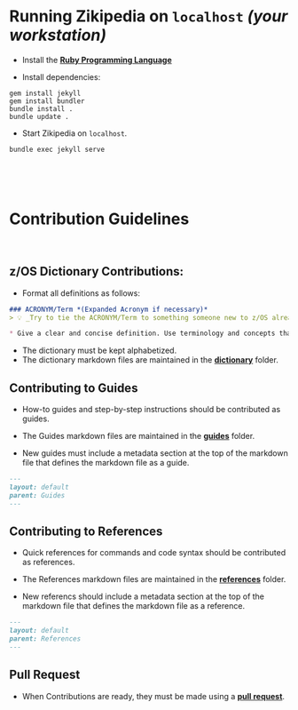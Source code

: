 # Running Zikipedia on `localhost` *(your workstation)*
* Install the **[Ruby Programming Language](https://www.ruby-lang.org/en/)**

* Install dependencies:
```shell
gem install jekyll
gem install bundler
bundle install .
bundle update .
```

* Start Zikipedia on `localhost`.
```shell
bundle exec jekyll serve
```

&nbsp;

&nbsp;

# Contribution Guidelines

&nbsp;

## z/OS Dictionary Contributions:
* Format all definitions as follows:
```markdown
### ACRONYM/Term *(Expanded Acronym if necessary)*
> 💡 _Try to tie the ACRONYM/Term to something someone new to z/OS already knows to help demystify the concept._

* Give a clear and concise definition. Use terminology and concepts that someone who it new already might understand.
```
* The dictionary must be kept alphabetized.
* The dictionary markdown files are maintained in the **[dictionary](dictionary)** folder.

## Contributing to Guides

* How-to guides and step-by-step instructions should be contributed as guides.

* The Guides markdown files are maintained in the **[guides](guides)** folder.

* New guides must include a metadata section at the top of the markdown file that defines the markdown file as a guide.
```markdown
---
layout: default
parent: Guides
---
```

## Contributing to References

* Quick references for commands and code syntax should be contributed as references.

* The References markdown files are maintained in the **[references](references)** folder.

* New referencs should include a metadata section at the top of the markdown file that defines the markdown file as a reference.
```markdown
---
layout: default
parent: References
---
```

## Pull Request
* When Contributions are ready, they must be made using a **[pull request](../../pulls)**.